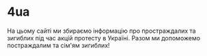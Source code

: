 4ua
===
На цьому сайті ми збираємо інформацію про простраждалих та зигиблих під час акцій протесту в Україні. 
Разом ми допоможемо постраждалим та сім'ям зигиблих!
